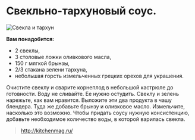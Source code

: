 # Свекльно-тархуновый соус.

![Свекла и тархун](/images/Kulinar/Sous/svekla_tarhun.jpg 'Свекла и тархун')

**Вам понадобится:**

- 2 свеклы,
- 3 столовые ложки оливкового масла,
- 150 г мягкой брынзы,
- 2/3 стакана зелени тархуна,
- небольшая горсть измельченных грецких орехов для украшения.

Очистите свеклу и сварите корнеплод в небольшой кастрюле до готовности. Воду не сливайте. Ее нужно остудить. Свеклу и зелень нарежьте, как вам нравится. Выложите эти два продукта в чашу блендера. Туда же добавьте брынзу и оливковое масло. Измельчите, насколько это возможно. Чтобы придать соусу нужную консистенцию, добавьте необходимое количество воды, в которой варилась свекла.

> http://kitchenmag.ru/
